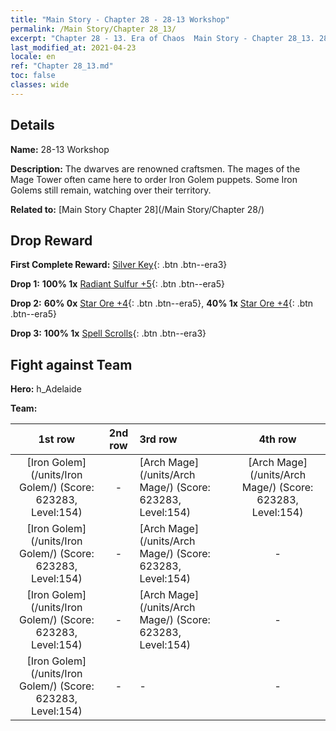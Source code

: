 ```yaml
---
title: "Main Story - Chapter 28 - 28-13 Workshop"
permalink: /Main Story/Chapter 28_13/
excerpt: "Chapter 28 - 13. Era of Chaos  Main Story - Chapter 28_13. 28-13 Workshop"
last_modified_at: 2021-04-23
locale: en
ref: "Chapter 28_13.md"
toc: false
classes: wide
---
```


## Details

 **Name:** 28-13 Workshop

 **Description:** The dwarves are renowned craftsmen. The mages of the Mage Tower often came here to order Iron Golem puppets. Some Iron Golems still remain, watching over their territory.

 **Related to:** [Main Story Chapter 28](/Main Story/Chapter 28/)

## Drop Reward

 **First Complete Reward:** [Silver Key](/Items/con_693/){: .btn .btn--era3}

 **Drop 1:** **100% 1x** [Radiant Sulfur +5](/Items/mat_99/){: .btn .btn--era5}

 **Drop 2:** **60% 0x** [Star Ore +4](/Items/mat_89/){: .btn .btn--era5}, **40% 1x** [Star Ore +4](/Items/mat_89/){: .btn .btn--era5}

 **Drop 3:** **100% 1x** [Spell Scrolls](/Items/con_694/){: .btn .btn--era3}


## Fight against Team
 **Hero:** h_Adelaide

 **Team:**


  | 1st row | 2nd row | 3rd row | 4th row |
  |:----:|:----:|:----|:----:|
  | [Iron Golem](/units/Iron Golem/) (Score: 623283, Level:154)  | - | [Arch Mage](/units/Arch Mage/) (Score: 623283, Level:154)  | [Arch Mage](/units/Arch Mage/) (Score: 623283, Level:154)  |
  | [Iron Golem](/units/Iron Golem/) (Score: 623283, Level:154)  | - | [Arch Mage](/units/Arch Mage/) (Score: 623283, Level:154)  | - |
  | [Iron Golem](/units/Iron Golem/) (Score: 623283, Level:154)  | - | [Arch Mage](/units/Arch Mage/) (Score: 623283, Level:154)  | - |
  | [Iron Golem](/units/Iron Golem/) (Score: 623283, Level:154)  | - | - | - |


